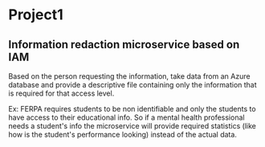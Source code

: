 # Project1

## Information redaction microservice based on IAM

Based on the person requesting the information, take data from an Azure database and provide a descriptive file containing only the information that is required for that access level.

Ex: FERPA requires students to be non identifiable and only the students to have access to their educational info. So if a mental health professional needs a student's info the microservice will provide required statistics (like how is the student's performance looking) instead of the actual data.
